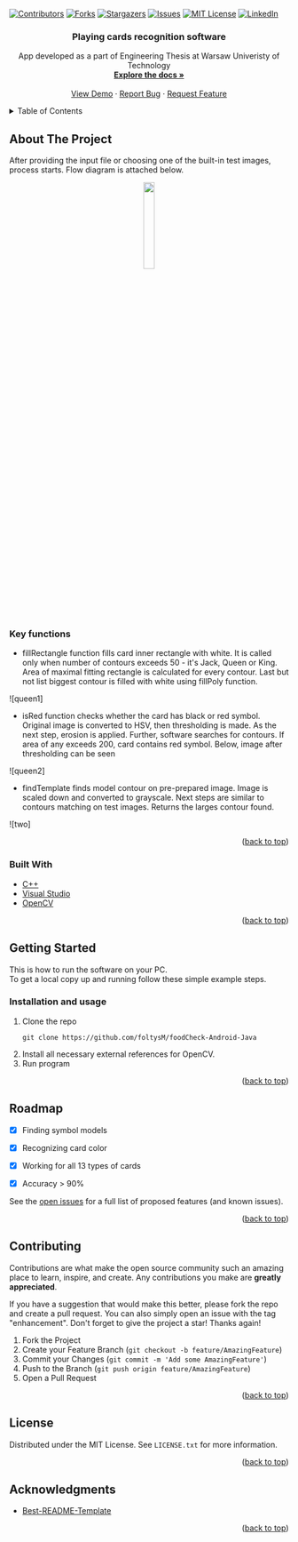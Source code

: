 <div id="top"></div>
<!--
*** Thanks for checking out the Best-README-Template. If you have a suggestion
*** that would make this better, please fork the repo and create a pull request
*** or simply open an issue with the tag "enhancement".
*** Don't forget to give the project a star!
*** Thanks again! Now go create something AMAZING! :D
-->



<!-- PROJECT SHIELDS -->
<!--
*** I'm using markdown "reference style" links for readability.
*** Reference links are enclosed in brackets [ ] instead of parentheses ( ).
*** See the bottom of this document for the declaration of the reference variables
*** for contributors-url, forks-url, etc. This is an optional, concise syntax you may use.
*** https://www.markdownguide.org/basic-syntax/#reference-style-links
-->
[![Contributors][contributors-shield]][contributors-url]
[![Forks][forks-shield]][forks-url]
[![Stargazers][stars-shield]][stars-url]
[![Issues][issues-shield]][issues-url]
[![MIT License][license-shield]][license-url]
[![LinkedIn][linkedin-shield]][linkedin-url]


<div>
<h3 align="center">Playing cards recognition software</h3>

  <p align="center">
    App developed as a part of Engineering Thesis at Warsaw Univeristy of Technology
    <br />
    <a href="https://github.com/foltysM/foodCheck-Android-Java"><strong>Explore the docs »</strong></a>
    <br />
    <br />
    <a href="https://github.com/foltysM/foodCheck-Android-Java">View Demo</a>
    ·
    <a href="https://github.com/foltysM/foodCheck-Android-Java/issues">Report Bug</a>
    ·
    <a href="https://github.com/foltysM/foodCheck-Android-Java/issues">Request Feature</a>
  </p>
</div>



<!-- TABLE OF CONTENTS -->
<details>
  <summary>Table of Contents</summary>
  <ol>
    <li>
      <a href="#about-the-project">About The Project</a>
      <ul>
        <li><a href="#key-functions">Key functions</a></li>
        <li><a href="#built-with">Built With</a></li>
      </ul>
    </li>
    <li>
      <a href="#getting-started">Getting Started</a>
      <ul>
        <li><a href="#installation and usage">Installation and usage</a></li>
      </ul>
    </li>
    <li><a href="#usage">Usage</a></li>
    <li><a href="#roadmap">Roadmap</a></li>
    <li><a href="#contributing">Contributing</a></li>
    <li><a href="#license">License</a></li>
    <li><a href="#acknowledgments">Acknowledgments</a></li>
  </ol>
</details>



<!-- ABOUT THE PROJECT -->
## About The Project

After providing the input file or choosing one of the built-in test images, process starts. Flow diagram is attached below.
<p align="center">
<img src="images/diagram.png" class="centerAlign" style="width:20%">

</p>


### Key functions
* fillRectangle function fills card inner rectangle with white. It is called only when number of contours exceeds 50 - it's Jack, Queen or King.
Area of maximal fitting rectangle is calculated for every contour. Last but not list biggest contour is filled with white using fillPoly function.

![queen1]

* isRed function checks whether the card has black or red symbol. Original image is converted to HSV, then thresholding is made. As the next step, erosion is applied. Further, software searches for contours. If area of any exceeds 200, card contains red symbol. Below, image after thresholding can be seen

![queen2]

* findTemplate finds model contour on pre-prepared image. Image is scaled down and converted to grayscale. Next steps are similar to contours matching on test images. Returns the larges contour found.

![two]


<p align="right">(<a href="#top">back to top</a>)</p>



### Built With

* [C++](https://isocpp.org/)
* [Visual Studio](https://visualstudio.microsoft.com/)
* [OpenCV](https://opencv.org/)

<p align="right">(<a href="#top">back to top</a>)</p>



<!-- GETTING STARTED -->
## Getting Started

This is how to run the software on your PC. </br >
To get a local copy up and running follow these simple example steps.


### Installation and usage

1. Clone the repo
   ```commandline
   git clone https://github.com/foltysM/foodCheck-Android-Java
   ```
2. Install all necessary external references for OpenCV.
3. Run program

<p align="right">(<a href="#top">back to top</a>)</p>


<!-- ROADMAP -->
## Roadmap

- [x] Finding symbol models
- [x] Recognizing card color
- [x] Working for all 13 types of cards
- [x] Accuracy > 90%


See the [open issues](https://github.com/foltysM/foodCheck-Android-Java/issues) for a full list of proposed features (and known issues).

<p align="right">(<a href="#top">back to top</a>)</p>



<!-- CONTRIBUTING -->
## Contributing

Contributions are what make the open source community such an amazing place to learn, inspire, and create. Any contributions you make are **greatly appreciated**.

If you have a suggestion that would make this better, please fork the repo and create a pull request. You can also simply open an issue with the tag "enhancement".
Don't forget to give the project a star! Thanks again!

1. Fork the Project
2. Create your Feature Branch (`git checkout -b feature/AmazingFeature`)
3. Commit your Changes (`git commit -m 'Add some AmazingFeature'`)
4. Push to the Branch (`git push origin feature/AmazingFeature`)
5. Open a Pull Request

<p align="right">(<a href="#top">back to top</a>)</p>



<!-- LICENSE -->
## License

Distributed under the MIT License. See `LICENSE.txt` for more information.

<p align="right">(<a href="#top">back to top</a>)</p>




<!-- ACKNOWLEDGMENTS -->
## Acknowledgments

* [Best-README-Template](https://github.com/othneildrew/Best-README-Template)

<p align="right">(<a href="#top">back to top</a>)</p>






<!-- MARKDOWN LINKS & IMAGES -->
<!-- https://www.markdownguide.org/basic-syntax/#reference-style-links -->
[contributors-shield]: https://img.shields.io/github/contributors/foltysM/foodCheck-Android-Java.svg?style=for-the-badge
[contributors-url]: https://github.com/foltysM/foodCheck-Android-Java/graphs/contributors
[forks-shield]: https://img.shields.io/github/forks/foltysM/foodCheck-Android-Java.svg?style=for-the-badge
[forks-url]: https://github.com/foltysM/foodCheck-Android-Java/network/members
[stars-shield]: https://img.shields.io/github/stars/foltysM/foodCheck-Android-Java.svg?style=for-the-badge
[stars-url]: https://github.com/foltysM/foodCheck-Android-Java/stargazers
[issues-shield]: https://img.shields.io/github/issues/foltysM/foodCheck-Android-Java.svg?style=for-the-badge
[issues-url]: https://github.com/foltysM/foodCheck-Android-Java/issues
[license-shield]: https://img.shields.io/github/license/foltysM/foodCheck-Android-Java.svg?style=for-the-badge
[license-url]: https://github.com/foltysM/foodCheck-Android-Java/blob/master/LICENSE.txt
[linkedin-shield]: https://img.shields.io/badge/-LinkedIn-black.svg?style=for-the-badge&logo=linkedin&colorB=555
[linkedin-url]: https://www.linkedin.com/in/michalfoltys/
[screenshot1]: images/screenshot1.png
[screenshot2]: images/screenshot2.png
[screenshot3]: images/screenshot3.png
[screenshot4]: images/screenshot4.png
[screenshot5]: images/screenshot5.png

